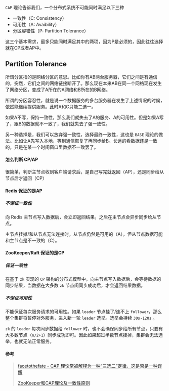 `CAP` 理论告诉我们，一个分布式系统不可能同时满足以下三种

- 一致性（C: Consistency）
- 可用性（A: Avaibility）
- 分区容错性（P: Partition Tolerance）

这三个基本需求，最多只能同时满足其中的两项，因为P是必须的，因此往往选择就在CP或者AP中。



## Partition Tolerance

所谓分区指的是网络分区的意思。比如你有AB两台服务器，它们之间是有通信的，突然，它们之间的网络链接断开了。那么现在本来AB在同一个网络现在发生了网络分区，变成了A所在的A网络和B所在的B网络。

所谓的分区容忍性，就是说一个数据服务的多台服务器在发生了上述情况的时候，依然能继续提供服务。此时A和C只能二选一。

如果A不写，保持一致性，那么我们就失去了A的服务、A的可用性。但是如果A写了，跟B的数据就不一致了，我们就失去了强一致性。

另一种选择是，我们可以放弃强一致性，选择最终一致性，这也是 `BASE` 理论的做法。比如让A先写入本地，等到通信恢复了再同步给B。长远的看数据还是一致的，只是在某一个时间窗口里数据不一致罢了。



#### 怎么判断 CP/AP

很简单，判断主节点收到客户端请求后，是自己写完就返回（AP），还是同步给从节点后才返回（CP）



#### Redis 保证的是AP

##### 不保证一致性
向 Redis 主节点写入数据后，会立即返回结果。之后在主节点会异步同步给从节点。

主节点挂掉/和从节点无法连接时，从节点仍然是可用的（A），但从节点数据可能和主节点是不一致的（C）。



#### ZooKeeper/Raft 保证的是CP

##### 保证一致性
在基于 `zk` 实现的 `CP` 架构的分布式模型中，向主节点写入数据后，会等待数据的同步结果，当数据在大多数 `zk` 节点间同步成功后，才会返回结果数据。

##### 不保证可用性
不能保证每次服务请求的可用性。如果 `leader` 节点挂了/连不上 `follower`，那么整个集群将暂停对外服务，进入新一轮 `leader` 选举。选举会持续 `30s-120s` 。

`zk` 的 `leader` 每次同步数据给 `follower` 时，也不会确保同步给所有节点，只要有大多数节点（`n/2+1`）同步成功即可。因此如果超过半数节点挂掉，集群会无法选举，也就无法正常服务。



#### 参考

> [facetothefate - CAP 理论常被解释为一种“三选二”定律，这是否是一种误解](https://www.zhihu.com/question/64778723/answer/224266038)
>
> [ZooKeeper和CAP理论及一致性原则](https://blog.csdn.net/yanpenglei/article/details/80362561)